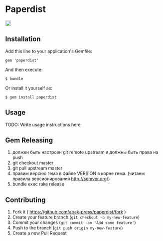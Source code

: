 # Paperdist

<a href="http://dolly.railsc.ru/projects/128/builds/latest/?ref=master"><img src="http://dolly.railsc.ru/badges/abak-press/paperdist/master" height="18"></a>

## Installation

Add this line to your application's Gemfile:

    gem 'paperdist'

And then execute:

    $ bundle

Or install it yourself as:

    $ gem install paperdist

## Usage

TODO: Write usage instructions here

## Gem Releasing

1. должен быть настроен git remote upstream и должны быть права на push
1. git checkout master
2. git pull upstream master
3. правим версию гема в файле VERSION в корне гема. (читаем правила версионирования http://semver.org/)
4. bundle exec rake release

## Contributing

1. Fork it ( https://github.com/abak-press/paperdist/fork )
2. Create your feature branch (`git checkout -b my-new-feature`)
3. Commit your changes (`git commit -am 'Add some feature'`)
4. Push to the branch (`git push origin my-new-feature`)
5. Create a new Pull Request
